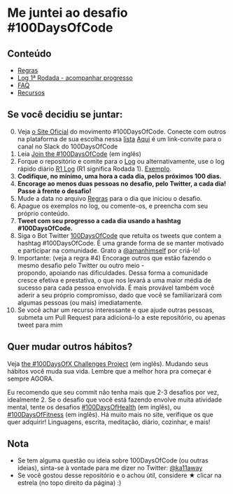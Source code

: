 # Me juntei ao desafio #100DaysOfCode

## Conteúdo
* [Regras](rules_pt-br.md)
* [Log 1ª Rodada - acompanhar progresso](r1-log_pt-br.md)
* [FAQ](FAQ_pt-br.md)
* [Recursos](resources_pt-br.md)

## Se você decidiu se juntar:
0. Veja [o Site Oficial](http://100daysofcode.com/) do movimento #100DaysOfCode.
 Conecte com outros na plataforma de sua escolha nessa [lista](https://www.100DaysOfCode.com/connect) 
[Aqui](https://join.slack.com/t/100xcode/shared_invite/enQtMjgyNTAzOTIwODM3LWJiZmIyYThhMmUyYzA3MmQyNDdjNWEwNjdiMWYyM2QwMzg3YjJlOWIzNzg2ZWVmY2M4ZGI5MDQ1NTgzM2Y3MjU) é um link-convite para o canal no Slack do 100DaysOfCode
1. Leia [Join the #100DaysOfCode](https://medium.freecodecamp.com/join-the-100daysofcode-556ddb4579e4)
(em inglês)
2. Forque o repositório e comite para o [Log](log_pt-br.md) ou alternativamente,
use o log rápido diário [R1 Log](r1-log_pt-br.md) (R1 significa Rodada 1). 
[Exemplo](https://github.com/Kallaway/100-days-kallaway-log).
3. **Codifique, no mínimo, uma hora a cada dia, pelos próximos 100 dias.**
4. **Encorage ao menos duas pessoas no desafio, pelo Twitter, a cada dia! 
Passe à frente o desafio!**
5. Mude a data no arquivo [Regras](rules_pt-br.md) para o dia que iniciou o 
desafio.
6. Apague os exemplos no log, ou comente-os, e preencha com seu próprio 
conteúdo.
7. **Tweet com seu progresso a cada dia usando a hashtag #100DaysOfCode.**
8. Siga o Bot Twitter [100DaysOfCode](https://twitter.com/_100DaysOfCode) que
retuíta os tweets que contem a hashtag #100DaysOfCode. É uma grande forma de 
se manter motivado e participar na comunidade. Grato a [@amanhimself](https://twitter.com/amanhimself) por criá-lo!
9. Importante: (veja a regra #4) 
Encorage outros que estão fazendo o mesmo desafio pelo Twitter ou outro meio -  
propondo, apoiando nas dificuldades. Dessa forma a comunidade cresce efetiva 
e prestativa, o que nos levará a uma maior média de sucesso para cada pessoa 
envolvida. É mais provável também você aderir a seu próprio compromisso, 
dado que você se familiarizará com algumas pessoas (ou mais) imediatamente.
10. Se você achar um recurso interessante e que ajude outras pessoas, submeta
 um Pull Request para adicioná-lo a este repositório, ou apenas tweet para mim

## Quer mudar outros hábitos? 
Veja [the #100DaysOfX Challenges Project](http://100daysofx.com/) (em inglês). 
Mudando seus hábitos você muda sua vida. Lembre que a melhor hora pra começar
 é sempre AGORA.

Eu recomendo que seu commit não tenha mais que 2-3 desafios por vez, 
idealmente 2. Se o desafio que você está fazendo envolve muita atividade 
mental, tente os desafios  [#100DaysOfHealth](http://100daysofx.com/where-x-is/health/) 
(em inglês), ou [#100DaysOfFitness](http://100daysofx.com/challenges/) (em 
inglês). Há muito mais no site, verifique os que quer adquirir! Linguagens, 
escrita, meditação, diário, cozinhar, e mais! 

## Nota
* Se tem alguma questão ou ideia sobre 100DaysOfCode (ou outras ideias), 
sinta-se à vontade para me dizer no Twitter: [@ka11away](https://twitter.com/ka11away)
* Se você gostou desse repositório e o achou útil, considere &#9733; 
clicar na estrela (no topo direito da página) :)

